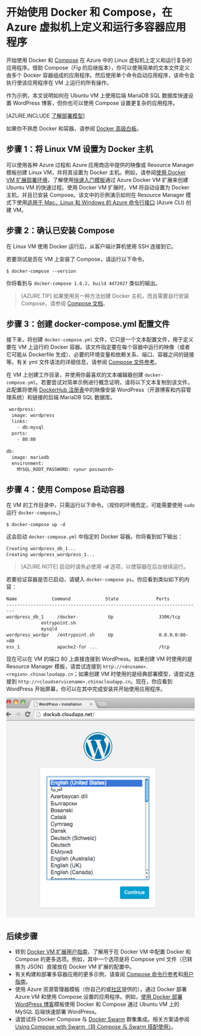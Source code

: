 <properties
   pageTitle="虚拟机上的 Docker 和 Compose | Azure"
   description="在 Azure 中的 Linux 虚拟机上使用 Compose 和 Docker 的快速简介"
   services="virtual-machines-linux"
   documentationCenter=""
   authors="dlepow"
   manager="timlt"
   editor=""
   tags="azure-resource-manager"/>

<tags
	ms.service="virtual-machines-linux"
	ms.date="06/10/2016"
	wacn.date="07/11/2016"/>

# 开始使用 Docker 和 Compose，在 Azure 虚拟机上定义和运行多容器应用程序

开始使用 Docker 和 [Compose](http://github.com/docker/compose) 在 Azure 中的 Linux 虚拟机上定义和运行复杂的应用程序。借助 Compose（*Fig* 的后继版本），你可以使用简单的文本文件定义由多个 Docker 容器组成的应用程序。然后使用单个命令启动应用程序，该命令会执行使该应用程序在 VM 上运行的所有操作。

作为示例，本文说明如何在 Ubuntu VM 上使用后端 MariaDB SQL 数据库快速设置 WordPress 博客，但你也可以使用 Compose 设置更复杂的应用程序。

[AZURE.INCLUDE [了解部署模型](../includes/learn-about-deployment-models-both-include.md)]


如果你不熟悉 Docker 和容器，请参阅 [Docker 高级白板](https://azure.microsoft.com/documentation/videos/docker-high-level-whiteboard/)。

## 步骤 1：将 Linux VM 设置为 Docker 主机

可以使用各种 Azure 过程和 Azure 应用商店中提供的映像或 Resource Manager 模板创建 Linux VM，并将其设置为 Docker 主机。例如，请参阅[使用 Docker VM 扩展部署环境](/documentation/articles/virtual-machines-linux-dockerextension/)，了解使用[快速入门模板](https://github.com/Azure/azure-quickstart-templates/tree/master/docker-simple-on-ubuntu)通过 Azure Docker VM 扩展来创建 Ubuntu VM 的快速过程。使用 Docker VM 扩展时，VM 将自动设置为 Docker 主机，并且已安装 Compose。该文中的示例演示如何在 Resource Manager 模式下使用[适用于 Mac、Linux 和 Windows 的 Azure 命令行接口](/documentation/articles/xplat-cli-install/) (Azure CLI) 创建 VM。

## 步骤 2：确认已安装 Compose

在 Linux VM 使用 Docker 运行后，从客户端计算机使用 SSH 连接到它。

若要测试是否在 VM 上安装了 Compose，请运行以下命令。

	$ docker-compose --version

你将看到与 `docker-compose 1.6.2, build 4d72027` 类似的输出。

>[AZURE.TIP] 如果使用另一种方法创建 Docker 主机，而且需要自行安装 Compose，请参阅 [Compose 文档](https://github.com/docker/compose/blob/882dc673ce84b0b29cd59b6815cb93f74a6c4134/docs/install.md)。


## 步骤 3：创建 docker-compose.yml 配置文件

接下来，将创建 `docker-compose.yml` 文件，它只是一个文本配置文件，用于定义要在 VM 上运行的 Docker 容器。该文件指定要在每个容器中运行的映像（或者它可能从 Dockerfile 生成）、必要的环境变量和依赖关系、端口、容器之间的链接等。有关 yml 文件语法的详细信息，请参阅 [Compose 文件参考](http://docs.docker.com/compose/yml/)。

在 VM 上创建工作目录，并使用你最喜欢的文本编辑器创建 `docker-compose.yml`。若要尝试对简单示例进行概念证明，请将以下文本复制到该文件。此配置将使用 [DockerHub 注册表](https://registry.hub.docker.com/_/wordpress/)中的映像安装 WordPress（开源博客和内容管理系统）和链接的后端 MariaDB SQL 数据库。

	 wordpress:
	  image: wordpress
	  links:
	    - db:mysql
	  ports:
	    - 80:80
	
	db:
	  image: mariadb
	  environment:
	    MYSQL_ROOT_PASSWORD: <your password>

## 步骤 4：使用 Compose 启动容器

在 VM 的工作目录中，只需运行以下命令。（视你的环境而定，可能需要使用 `sudo` 运行 `docker-compose`。）

	$ docker-compose up -d

这会启动 `docker-compose.yml` 中指定的 Docker 容器。你将看到如下输出：

	Creating wordpress_db_1...
	Creating wordpress_wordpress_1...

>[AZURE.NOTE] 启动时请务必使用 **-d** 选项，以使容器在后台继续运行。

若要验证容器是否已启动，请键入 `docker-compose ps`。你应看到类似如下的内容：

	Name             Command             State              Ports
	-------------------------------------------------------------------------
	wordpress_db_1     /docker-           Up                 3306/tcp
	             entrypoint.sh
	             mysqld
	wordpress_wordpr   /entrypoint.sh     Up                 0.0.0.0:80->80
	ess_1              apache2-for ...                       /tcp

现在可以在 VM 的端口 80 上直接连接到 WordPress。如果创建 VM 时使用的是 Resource Manager 模板，请尝试连接到 `http://<dnsname>.<region>.chinacloudapp.cn`；如果创建 VM 时使用的是经典部署模型，请尝试连接到 `http://<cloudservicename>.chinacloudapp.cn`。现在，你应看到 WordPress 开始屏幕，你可以在其中完成安装并开始使用应用程序。

![WordPress 开始屏幕][wordpress_start]


## 后续步骤

* 转到 [Docker VM 扩展用户指南](https://github.com/Azure/azure-docker-extension/blob/master/README.md)，了解用于在 Docker VM 中配置 Docker 和 Compose 的更多选项。例如，其中一个选项是将 Compose yml 文件（已转换为 JSON）直接放在 Docker VM 扩展的配置中。
* 有关构建和部署多容器应用的更多示例，请查阅 [Compose 命令行参考](http://docs.docker.com/compose/reference/)和[用户指南](http://docs.docker.com/compose/)。
* 使用 Azure 资源管理器模板（你自己的或[社区](https://github.com/Azure/azure-quickstart-templates/)提供的），通过 Docker 部署 Azure VM 和使用 Compose 设置的应用程序。例如，[使用 Docker 部署 WordPress 博客](https://github.com/Azure/azure-quickstart-templates/tree/master/docker-wordpress-mysql)模板使用 Docker 和 Compose 通过 Ubuntu VM 上的 MySQL 后端快速部署 WordPress。
* 请尝试将 Docker Compose 与 [Docker Swarm](/documentation/articles/virtual-machines-linux-docker-swarm/) 群集集成。相关方案请参阅 [Using Compose with Swarm（将 Compose 与 Swarm 搭配使用）](https://docs.docker.com/compose/swarm/)。

<!--Image references-->

[wordpress_start]: ./media/virtual-machines-linux-docker-compose-quickstart/WordPress.png

<!---HONumber=Mooncake_0704_2016-->